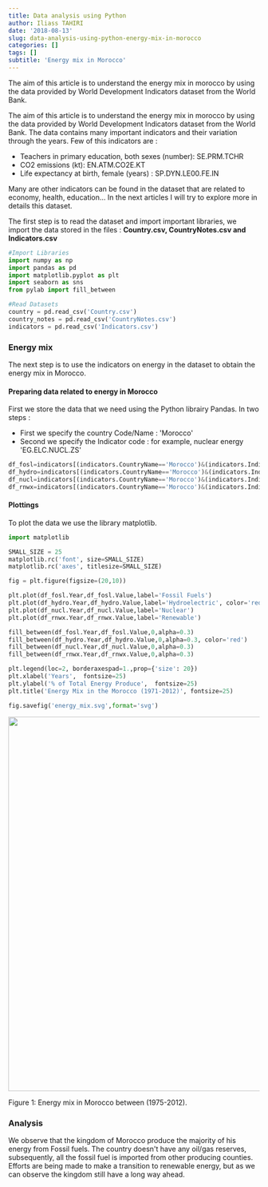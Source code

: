 ```yaml
---
title: Data analysis using Python
author: Iliass TAHIRI
date: '2018-08-13'
slug: data-analysis-using-python-energy-mix-in-morocco
categories: []
tags: []
subtitle: 'Energy mix in Morocco'
---
```

The aim of this article is to understand the energy mix in morocco by using the data provided by World Development Indicators dataset from the World Bank.
<!--more-->

The aim of this article is to understand the energy mix in morocco by using the data provided by World Development Indicators dataset from the World Bank. The data contains many important indicators and their variation through the years. Few of this indicators are :

- Teachers in primary education, both sexes (number): SE.PRM.TCHR
- CO2 emissions (kt): EN.ATM.CO2E.KT
- Life expectancy at birth, female (years) : SP.DYN.LE00.FE.IN

Many are other indicators can be found in the dataset that are related to economy, health, education... In the next articles I will try to explore more in details this dataset.



The first step is to read the dataset and import important libraries, we import the data stored in the files : **Country.csv, CountryNotes.csv and Indicators.csv**


```python
#Import Libraries
import numpy as np
import pandas as pd
import matplotlib.pyplot as plt
import seaborn as sns
from pylab import fill_between

#Read Datasets
country = pd.read_csv('Country.csv')
country_notes = pd.read_csv('CountryNotes.csv')
indicators = pd.read_csv('Indicators.csv')
```

### Energy mix

The next step is to use the indicators on energy in the dataset to obtain the energy mix in Morocco.

#### Preparing data related to energy in Morocco

First we store the data that we need using the Python librairy Pandas. In two steps :

- First we specify the country Code/Name : 'Morocco'
- Second we specify the Indicator code : for example, nuclear energy 'EG.ELC.NUCL.ZS'


```python
df_fosl=indicators[(indicators.CountryName=='Morocco')&(indicators.IndicatorCode=='EG.ELC.FOSL.ZS')]
df_hydro=indicators[(indicators.CountryName=='Morocco')&(indicators.IndicatorCode=='EG.ELC.HYRO.ZS')]
df_nucl=indicators[(indicators.CountryName=='Morocco')&(indicators.IndicatorCode=='EG.ELC.NUCL.ZS')]
df_rnwx=indicators[(indicators.CountryName=='Morocco')&(indicators.IndicatorCode=='EG.ELC.RNWX.ZS')]
```

#### Plottings

To plot the data we use the library matplotlib.

```python
import matplotlib

SMALL_SIZE = 25
matplotlib.rc('font', size=SMALL_SIZE)
matplotlib.rc('axes', titlesize=SMALL_SIZE)

fig = plt.figure(figsize=(20,10))

plt.plot(df_fosl.Year,df_fosl.Value,label='Fossil Fuels')
plt.plot(df_hydro.Year,df_hydro.Value,label='Hydroelectric', color='red')
plt.plot(df_nucl.Year,df_nucl.Value,label='Nuclear')
plt.plot(df_rnwx.Year,df_rnwx.Value,label='Renewable')

fill_between(df_fosl.Year,df_fosl.Value,0,alpha=0.3)
fill_between(df_hydro.Year,df_hydro.Value,0,alpha=0.3, color='red')
fill_between(df_nucl.Year,df_nucl.Value,0,alpha=0.3)
fill_between(df_rnwx.Year,df_rnwx.Value,0,alpha=0.3)

plt.legend(loc=2, borderaxespad=1.,prop={'size': 20})
plt.xlabel('Years',  fontsize=25)
plt.ylabel('% of Total Energy Produce',  fontsize=25)
plt.title('Energy Mix in the Morocco (1971-2012)', fontsize=25)

fig.savefig('energy_mix.svg',format='svg')
```

<div class="figure"><span id="fig:pie"></span>
<img src="energy_mix.png" alt="" width="750" />
<p class="caption">
Figure 1: Energy mix in Morocco between (1975-2012).
</p>
</div>

### Analysis

We observe that the kingdom of Morocco produce the majority of his energy from Fossil fuels. The country doesn't have any oil/gas reserves, subsequently, all the fossil fuel is imported from other producing counties. Efforts are being made to make a transition to renewable energy, but as we can observe the kingdom still have a long way ahead.
